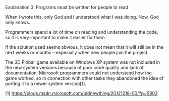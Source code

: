 Explanation 3. Programs must be written for people to read

When I wrote this, only God and I understood what I was doing. Now, God only knows.

Programmers spend a lot of time on reading and understanding the code, so it is very important to make it easier for them.

If the solution used seems obvious, it does not mean that it will still be in the next weeks or months – especially when new people join the project.

The 3D Pinball game available on Windows XP system was not included in the new system versions because of poor code quality and lack of documentation. Microsoft programmers could not understand how the game worked, so in connection with other tasks they abandoned the idea of porting it to a newer system version[1].

[1] https://blogs.msdn.microsoft.com/oldnewthing/20121218-00/?p=5803

